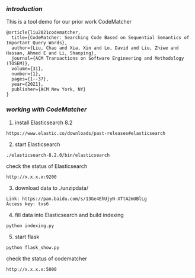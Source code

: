 ### ***introduction***
This is a tool demo for our prior work CodeMatcher

```
@article{liu2021codematcher,
  title={CodeMatcher: Searching Code Based on Sequential Semantics of Important Query Words},
  author={Liu, Chao and Xia, Xin and Lo, David and Liu, Zhiwe and Hassan, Ahmed E and Li, Shanping},
  journal={ACM Transactions on Software Engineering and Methodology (TOSEM)},
  volume={31},
  number={1},
  pages={1--37},
  year={2021},
  publisher={ACM New York, NY}
}
```

### ***working with CodeMatcher***
1. install Elasticsearch 8.2

`https://www.elastic.co/downloads/past-releases#elasticsearch`

2. start Elasticsearch

`./elasticsearch-8.2.0/bin/elasticsearch`

check the status of Elasticsearch

`http://x.x.x.x:9200`

3. download data to ./unzipdata/ 

```
Link: https://pan.baidu.com/s/13Ge4EhUjyN-XTtA2mUBlLg
Access key: txs6
```

4. fill data into Elasticsearch and build indexing

`python indexing.py`

5. start flask

`python flask_show.py`

check the status of codematcher

`http://x.x.x.x:5000`
